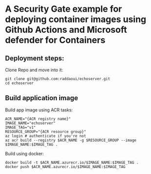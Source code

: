 A Security Gate example for deploying container images using Github Actions and Microsoft defender for Containers
==================================================================================================================


Deployment steps:  
------------------


Clone Repo and move into it:

	git clone git@github.com:raddaoui/echoserver.git
	cd echoserver



Build application image
------------------------

Build app image using ACR tasks:

	ACR_NAME="{ACR registry name}"
	IMAGE_NAME="echoserver"
	IMAGE_TAG="v1"
	RESOURCE_GROUP="{ACR resource group}"
	az login # authenticate if you're not
	az acr build --registry $ACR_NAME -g $RESOURCE_GROUP --image $IMAGE_NAME:$IMAGE_TAG .


Build using docker:

	docker build -t $ACR_NAME.azurecr.io/$IMAGE_NAME:$IMAGE_TAG .
	docker push $ACR_NAME.azurecr.io/$IMAGE_NAME:$IMAGE_TAG

